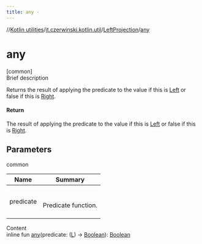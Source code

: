 ```yaml
---
title: any -
---
```

//[Kotlin utilities](../../index.html)/[it.czerwinski.kotlin.util](../index.html)/[LeftProjection](index.html)/[any](any.html)



# any  
[common]  
Brief description  


Returns the result of applying the predicate to the value if this is [Left](../-left/index.html) or false if this is [Right](../-right/index.html).



#### Return  


The result of applying the predicate to the value if this is [Left](../-left/index.html) or false if this is [Right](../-right/index.html).



## Parameters  
  
common  
  
|  Name|  Summary| 
|---|---|
| predicate| <br><br>Predicate function.<br><br>
  
  
Content  
inline fun [any](any.html)(predicate: ([L](index.html)) -> [Boolean](https://kotlinlang.org/api/latest/jvm/stdlib/kotlin/-boolean/index.html)): [Boolean](https://kotlinlang.org/api/latest/jvm/stdlib/kotlin/-boolean/index.html)  



